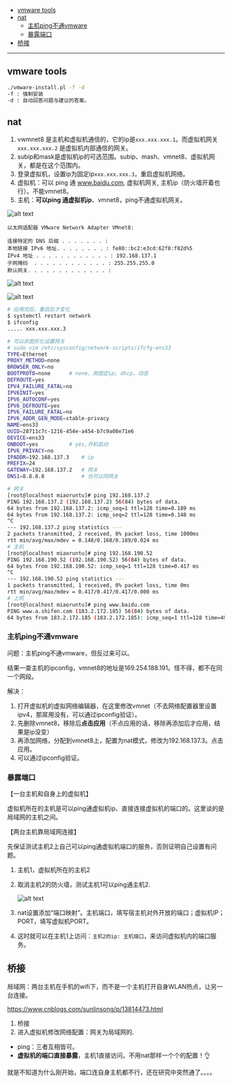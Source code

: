 - [vmware tools](#vmware-tools)
- [nat](#nat)
  - [主机ping不通vmware](#主机ping不通vmware)
  - [暴露端口](#暴露端口)
- [桥接](#桥接)


---
## vmware tools

```bash
./vmware-install.pl -f -d
-f : 强制安装
-d : 自动回答问题与建议的答案。
```

## nat

1. vwmnet8 是主机和虚拟机通信的，它的ip是`xxx.xxx.xxx.1`。而虚拟机网关`xxx.xxx.xxx.2` 是虚拟机内部通信的网关。
2. subip和mask是虚拟机ip的可选范围。subip、mash、vmnet8、虚拟机网关，都是在这个范围内。
3. 登录虚拟机，设置ip为固定ip`xxx.xxx.xxx.3`，重启虚拟机网络。
4. 虚拟机：可以 ping 通 www.baidu.com, 虚拟机网关, 主机ip（防火墙开着也行）。不能vmnet8。
5. 主机：**可以ping 通虚拟机ip**、vmnet8，ping不通虚拟机网关。



![alt text](../../images/image-20.png)

```
以太网适配器 VMware Network Adapter VMnet8:

连接特定的 DNS 后缀 . . . . . . . :
本地链接 IPv6 地址. . . . . . . . : fe80::bc2:e3cd:62f8:f82d%5
IPv4 地址 . . . . . . . . . . . . : 192.168.137.1
子网掩码  . . . . . . . . . . . . : 255.255.255.0
默认网关. . . . . . . . . . . . . :
```

![alt text](../../images/image-22.png)

![alt text](../../images/image-21.png)


```bash
# 应用完后，重启后才变化
$ systemctl restart network
$ ifconfig 
..... xxx.xxx.xxx.3
```

```bash
# 可以非图形化设置网关
# sudo vim /etc/sysconfig/network-scripts/ifcfg-ens33 
TYPE=Ethernet
PROXY_METHOD=none
BROWSER_ONLY=no
BOOTPROTO=none      # none，用固定ip; dhcp，动态
DEFROUTE=yes
IPV4_FAILURE_FATAL=no
IPV6INIT=yes
IPV6_AUTOCONF=yes
IPV6_DEFROUTE=yes
IPV6_FAILURE_FATAL=no
IPV6_ADDR_GEN_MODE=stable-privacy
NAME=ens33
UUID=28711c7c-1216-454e-a454-b7c9a08e71e6
DEVICE=ens33
ONBOOT=yes          # yes,开机启动
IPV6_PRIVACY=no
IPADDR=192.168.137.3    # ip
PREFIX=24
GATEWAY=192.168.137.2   # 网关
DNS1=8.8.8.8            # 也可以同网关
```

```bash
# 网关
[root@localhost miaoruntu]# ping 192.168.137.2
PING 192.168.137.2 (192.168.137.2) 56(84) bytes of data.
64 bytes from 192.168.137.2: icmp_seq=1 ttl=128 time=0.189 ms
64 bytes from 192.168.137.2: icmp_seq=2 ttl=128 time=0.148 ms
^C
--- 192.168.137.2 ping statistics ---
2 packets transmitted, 2 received, 0% packet loss, time 1000ms
rtt min/avg/max/mdev = 0.148/0.168/0.189/0.024 ms
# 主机
[root@localhost miaoruntu]# ping 192.168.190.52
PING 192.168.190.52 (192.168.190.52) 56(84) bytes of data.
64 bytes from 192.168.190.52: icmp_seq=1 ttl=128 time=0.417 ms
^C
--- 192.168.190.52 ping statistics ---
1 packets transmitted, 1 received, 0% packet loss, time 0ms
rtt min/avg/max/mdev = 0.417/0.417/0.417/0.000 ms
# 上网
[root@localhost miaoruntu]# ping www.baidu.com
PING www.a.shifen.com (183.2.172.185) 56(84) bytes of data.
64 bytes from 183.2.172.185 (183.2.172.185): icmp_seq=1 ttl=128 time=49.6 ms
```

### 主机ping不通vmware

问题：主机ping不通vmware，但反过来可以。

结果一查主机的ipconfig，vmnet8的地址是169.254.188.191。怪不得，都不在同一个网段。

解决：
1. 打开虚拟机的虚拟网络编辑器，在这里修改vmnet（不去网络配置器里设置ipv4，那屌用没有，可以通过ipconfig验证）。
2. 先删除vmnet8，移除后**点击应用**（不点应用的话，移除再添加后才应用，结果是ip没变）
3. 再添加网络，分配到vmnet8上，配置为nat模式，修改为192.168.137.3。点击应用。
4. 可以通过ipconfig验证。

### 暴露端口

【一台主机和自身上的虚拟机】

虚拟机所在的主机是可以ping通虚拟机ip、直接连接虚拟机的端口的。这里谈的是局域网的主机之间。

【两台主机靠局域网连接】

先保证测试主机2上自己可以ping通虚拟机端口的服务，否则证明自己设置有问题。
1. 主机1，虚拟机所在的主机2
2. 取消主机2的防火墙，测试主机1可以ping通主机2.

    ![alt text](../../images/image-23.png)
3. nat设置添加“端口映射”。主机端口，填写宿主机对外开放的端口；虚拟机IP；PORT，填写虚拟机PORT。
4. 这时就可以在主机1上访问：`主机2的ip: 主机端口`，来访问虚拟机内的端口服务。

## 桥接

局域网：两台主机在手机的wifi下，而不是一个主机打开自身WLAN热点，让另一台连接。

https://www.cnblogs.com/sunlinsong/p/13814473.html

1. 桥接
2. 进入虚拟机修改网络配置：网关为局域网的.

- ping：三者互相皆可。
- **虚拟机的端口直接暴露**，主机1直接访问。不用nat那样一个个的配置！👌

就是不知道为什么刚开始，端口连自身主机都不行，还在研究中突然通了。。。。